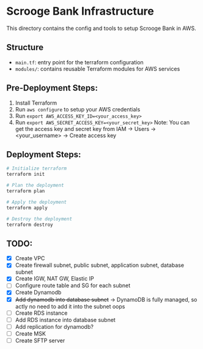 # Scrooge Bank Infrastructure
This directory contains the config and tools to setup Scrooge Bank in AWS.

## Structure
- `main.tf`: entry point for the terraform configuration
- `modules/`: contains reusable Terraform modules for AWS services 

## Pre-Deployment Steps:
1. Install Terraform
2. Run `aws configure` to setup your AWS credentials 
3. Run `export AWS_ACCESS_KEY_ID=<your_access_key>`
4. Run `export AWS_SECRET_ACCESS_KEY=<your_secret_key>`
Note: You can get the access key and secret key from IAM -> Users -> <your_username> -> Create access key

## Deployment Steps:
```sh
# Initialize terraform
terraform init
```
```sh
# Plan the deployment
terraform plan
```
```sh
# Apply the deployment
terraform apply
```
```sh
# Destroy the deployment
terraform destroy
```


## TODO:
- [x] Create VPC
- [x] Create firewall subnet, public subnet, application subnet, database subnet
- [x] Create IGW, NAT GW, Elastic IP
- [ ] Configure route table and SG for each subnet
- [x] Create Dynamodb
- [x] ~~Add dynamodb into database subnet~~ -> DynamoDB is fully managed, so actly no need to add it into the subnet oops
- [ ] Create RDS instance
- [ ] Add RDS instance into database subnet
- [ ] Add replication for dynamodb?
- [ ] Create MSK
- [ ] Create SFTP server
